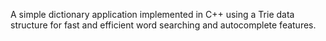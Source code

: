 A simple dictionary application implemented in C++ using a Trie data structure for fast and efficient word searching and autocomplete features.
